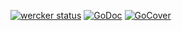 [![wercker status](https://app.wercker.com/status/b1087fd8bbf0ef4b192bc1e1c86854bf/s "wercker status")](https://app.wercker.com/project/bykey/b1087fd8bbf0ef4b192bc1e1c86854bf)
[![GoDoc](https://godoc.org/github.com/doug-martin/goqu?status.png)](http://godoc.org/github.com/doug-martin/goqu)
[![GoCover](http://gocover.io/_badge/github.com/doug-martin/goqu)](http://gocover.io/github.com/doug-martin/goqu)